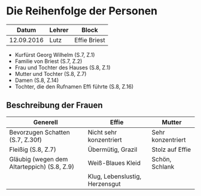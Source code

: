 # Die Reihenfolge der Personen

Datum       | Lehrer   | Block
----------- | -------- | ------
12.09.2016  | Lutz     | Effie Briest

- Kurfürst Georg Wilhelm (S.7, Z.1)
- Familie von Briest (S.7, Z.2)
- Frau und Tochter des Hauses (S.8, Z.1)
- Mutter und Tochter (S.8, Z.7)
- Damen (S.8, Z.14)
- Tochter, die den Rufnamen Effi führte (S.8, Z.16)

## Beschreibung der Frauen
Generell                                    | Effie                          | Mutter
---                                         | ---                            | ---
Bevorzugen Schatten (S.7, Z.30f)            | Nicht sehr konzentriert        | Sehr konzentriert
Fleißig (S.8, Z.7)                          | Übermütig, Grazil              | Stolz auf Effie
Gläubig (wegen dem Altarteppich) (S.8, Z.9) | Weiß-Blaues Kleid              | Schön, Schlank
                                            | Klug, Lebenslustig, Herzensgut |


